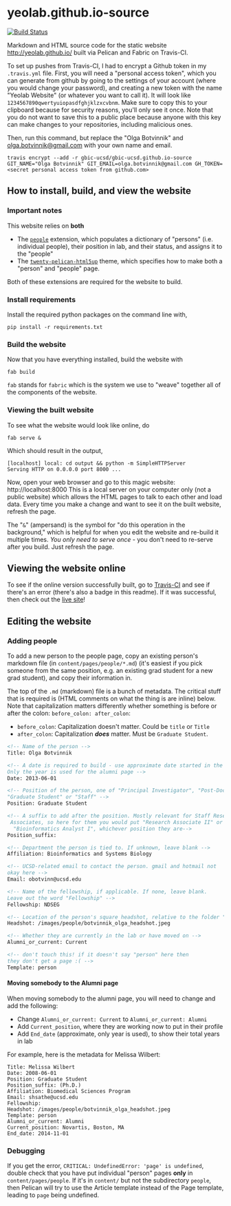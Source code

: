 yeolab.github.io-source
=======================

[![Build Status](https://travis-ci.org/YeoLab/yeolab.github.io-source.svg)](https://travis-ci.org/YeoLab/yeolab.github.io-source)

Markdown and HTML source code for the static website http://yeolab.github.io/ built via Pelican and Fabric on Travis-CI.


To set up pushes from Travis-CI, I had to encrypt a Github token in my `.travis.yml` file. First, you will need a "personal access token", which you can generate from
github by going to the settings of your account (where you would change your password),
and creating a new token with the name "Yeolab Website" (or whatever you want to call it). It will look like `1234567890qwertyuiopasdfghjklzxcvbnm`. Make sure to copy this to your clipboard because for security reasons, you'll only see it once. Note that you do not want to save this to a public place because anyone with this key can make changes to your repositories, including malicious ones.

Then, run this command, but replace the "Olga Botvinnik" and olga.botvinnik@gmail.com with your own name and email.

```
travis encrypt --add -r gbic-ucsd/gbic-ucsd.github.io-source GIT_NAME="Olga Botvinnik" GIT_EMAIL=olga.botvinnik@gmail.com GH_TOKEN=<secret personal access token from github.com>
```

## How to install, build, and view the website

### Important notes

This website relies on **both**

* The [`people`](https://github.com/olgabot/people) extension, which populates a dictionary of "persons" (i.e. individual people), their position in lab, and their status, and assigns it to the "people"
* The [`twenty-pelican-html5up`](https://github.com/YeoLab/twenty-pelican-html5up/) theme, which specifies how to make both a "person" and "people" page.

Both of these extensions are required for the website to build.

### Install requirements

Install the required python packages on the command line with,

```
pip install -r requirements.txt
```

### Build the website
Now that you have everything installed, build the website with

```
fab build
```

`fab` stands for `fabric` which is the system we use to "weave" together all of the components of the website.

### Viewing the built website

To see what the website would look like online, do

```
fab serve &
```

Which should result in the output,

```
[localhost] local: cd output && python -m SimpleHTTPServer
Serving HTTP on 0.0.0.0 port 8000 ...
```

Now, open your web browser and go to this magic website: http://localhost:8000 This is a local server on your computer only (not a public website) which allows the HTML pages to talk to each other and load data. Every time you make a change and want to see it on the built website, refresh the page.

The "`&`" (ampersand) is the symbol for "do this operation in the background," which is helpful for when you edit the website and re-build it multiple times. *You only need to serve once* - you don't need to re-serve after you build. Just refresh the page.

## Viewing the website online

To see if the online version successfully built, go to [Travis-CI](https://travis-ci.org/YeoLab/yeolab.github.io-source) and see if there's an error (there's also a badge in this readme). If it was successful, then check out the [live site](http://yeolab.github.io/people/)!

## Editing the website

### Adding people

To add a new person to the people page, copy an existing person's markdown file (in `content/pages/people/*.md`) (it's easiest if you pick someone from the same position, e.g. an existing grad student for a new grad student), and copy their information in.

The top of the `.md` (markdown) file is a bunch of metadata. The critical stuff that is required is (HTML comments on what the thing is are inline) below. Note that capitalization matters differently whether something is before or after the colon: `before_colon: after_colon`:

* `before_colon`: Capitalization doesn't matter. Could be `title` or `Title`
* `after_colon`: Capitalization ***does*** matter. Must be `Graduate Student`.

```markdown
<!-- Name of the person -->
Title: Olga Botvinnik  

<!-- A date is required to build - use approximate date started in the lab.
Only the year is used for the alumni page -->
Date: 2013-06-01

<!-- Position of the person, one of "Principal Investigator", "Post-Doctoral Fellow",
"Graduate Student" or "Staff" -->
Position: Graduate Student

<!-- A suffix to add after the position. Mostly relevant for Staff Research
 Associates, so here for them you would put "Research Associate II" or
  "Bioinformatics Analyst I", whichever position they are-->
Position_suffix:

<!-- Department the person is tied to. If unknown, leave blank -->
Affiliation: Bioinformatics and Systems Biology

<!-- UCSD-related email to contact the person. gmail and hotmail not
okay here -->
Email: obotvinn@ucsd.edu

<!-- Name of the fellowship, if applicable. If none, leave blank.
Leave out the word "Fellowship" -->
Fellowship: NDSEG

<!-- Location of the person's square headshot, relative to the folder "content/" -->
Headshot: /images/people/botvinnik_olga_headshot.jpeg

<!-- Whether they are currently in the lab or have moved on -->
Alumni_or_current: Current

<!-- don't touch this! if it doesn't say "person" here then
they don't get a page :( -->
Template: person
```

#### Moving somebody to the Alumni page

When moving somebody to the alumni page, you will need to change and add the following:

* Change `Alumni_or_current: Current` to `Alumni_or_current: Alumni`
* Add `Current_position`, where they are working now to put in their profile
* Add `End_date` (approximate, only year is used), to show their total years in lab

For example, here is the metadata for Melissa Wilbert:

```
Title: Melissa Wilbert
Date: 2008-06-01
Position: Graduate Student
Position_suffix: (Ph.D.)
Affiliation: Biomedical Sciences Program
Email: shsathe@ucsd.edu
Fellowship:
Headshot: /images/people/botvinnik_olga_headshot.jpeg
Template: person
Alumni_or_current: Alumni
Current_position: Novartis, Boston, MA
End_date: 2014-11-01
```


### Debugging

If you get the error, `CRITICAL: UndefinedError: 'page' is undefined`, double check that you have put individual "person" pages **only** in `content/pages/people`. If it's in `content/`  but not the subdirectory `people`, then Pelican will try to use the Article template instead of the Page template, leading to `page` being undefined.
